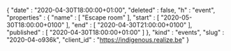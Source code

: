 {
  "date" : "2020-04-30T18:00:00+01:00",
  "deleted" : false,
  "h" : "event",
  "properties" : {
    "name" : [ "Escape room" ],
    "start" : [ "2020-05-30T18:00:00+0100" ],
    "end" : [ "2020-04-30T21:00:00+0100" ],
    "published" : [ "2020-04-30T18:00:00+01:00" ]
  },
  "kind" : "events",
  "slug" : "2020-04-o936k",
  "client_id" : "https://indigenous.realize.be"
}

